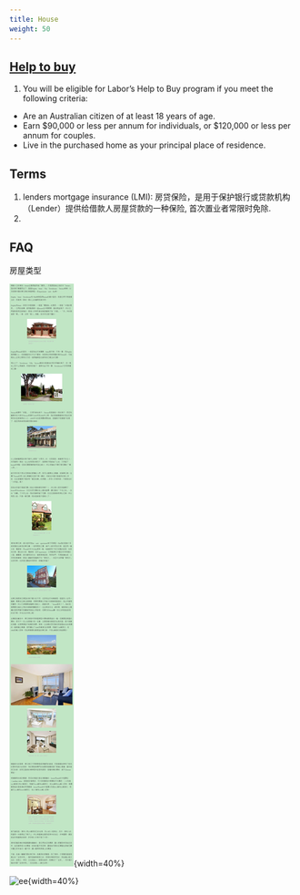 ```yaml
---
title: House
weight: 50
---
```



## [Help to buy](https://www.finder.com.au/help-to-buy-scheme)

1. You will be eligible for Labor’s Help to Buy program if you meet the following criteria:
  - Are an Australian citizen of at least 18 years of age.
  - Earn $90,000 or less per annum for individuals, or $120,000 or less per annum for couples.
  - Live in the purchased home as your principal place of residence.


## Terms

1. lenders mortgage insurance (LMI): 房贷保险，是用于保护银行或贷款机构（Lender）提供给借款人房屋贷款的一种保险, 首次置业者常限时免除.
1. 


## FAQ

房屋类型

![ee](https://raw.githubusercontent.com/ctang83/NB_img/main/amyjonny/房屋类型1.png){width=40%}

![ee](https://raw.githubusercontent.com/ctang83/NB_img/main/amyjonny/房屋类型2.png){width=40%}
